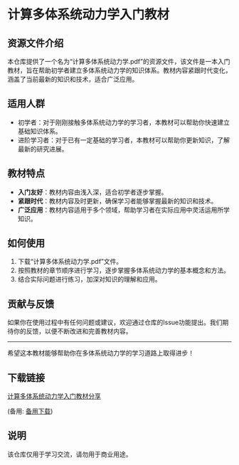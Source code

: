 # 计算多体系统动力学入门教材

## 资源文件介绍

本仓库提供了一个名为“计算多体系统动力学.pdf”的资源文件，该文件是一本入门教材，旨在帮助初学者建立多体系统动力学的知识体系。教材内容紧跟时代变化，涵盖了当前最新的知识和技术，适合广泛应用。

## 适用人群

- 初学者：对于刚刚接触多体系统动力学的学习者，本教材可以帮助你快速建立基础知识体系。
- 进阶学习者：对于已有一定基础的学习者，本教材可以帮助你更新知识，了解最新的研究进展。

## 教材特点

- **入门友好**：教材内容由浅入深，适合初学者逐步掌握。
- **紧跟时代**：教材内容及时更新，确保学习者能够掌握最新的知识和技术。
- **广泛应用**：教材内容适用于多个领域，帮助学习者在实际应用中灵活运用所学知识。

## 如何使用

1. 下载“计算多体系统动力学.pdf”文件。
2. 按照教材的章节顺序进行学习，逐步掌握多体系统动力学的基本概念和方法。
3. 结合实际问题进行练习，加深对知识的理解和应用。

## 贡献与反馈

如果你在使用过程中有任何问题或建议，欢迎通过仓库的Issue功能提出。我们期待你的反馈，以便不断改进和完善教材内容。

---

希望这本教材能够帮助你在多体系统动力学的学习道路上取得进步！

## 下载链接
[计算多体系统动力学入门教材分享](https://pan.quark.cn/s/42f62b87e383) 

(备用: [备用下载](https://pan.baidu.com/s/1n8Tux2dqtZ1CZbsfOlIGuA?pwd=1234))

## 说明

该仓库仅用于学习交流，请勿用于商业用途。
